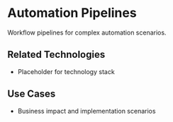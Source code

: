 # Automation Pipelines

Workflow pipelines for complex automation scenarios.

## Related Technologies
- Placeholder for technology stack

## Use Cases
- Business impact and implementation scenarios
